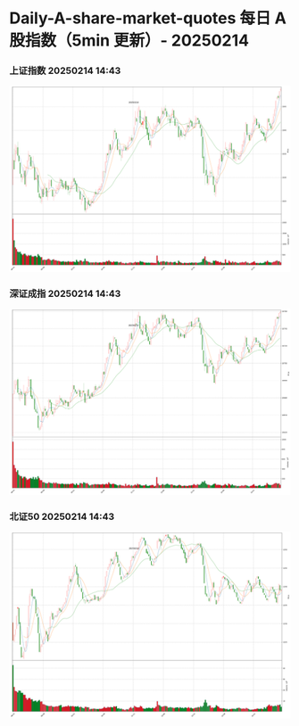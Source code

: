 
# Daily-A-share-market-quotes 每日 A 股指数（5min 更新）- 20250214

### 上证指数 20250214 14:43
![](./fig/2025/2/20250214-sh000001.png)

### 深证成指 20250214 14:43
![](./fig/2025/2/20250214-sz399001.png)

### 北证50 20250214 14:43
![](./fig/2025/2/20250214-bj899050.png)
